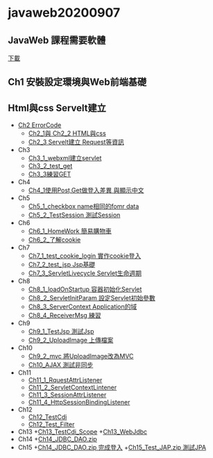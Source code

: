 # javaweb20200907
## JavaWeb 課程需要軟體
[下載](https://drive.google.com/file/d/1hljBks3O8Ra94xdidB8F1PYEooWcplan/view)

## Ch1 安裝設定環境與Web前端基礎
## Html與css Servelt建立
+ [Ch2 ErrorCode](https://github.com/xvpowerg/javaweb20200907/tree/master/Ch2) 
   + [Ch2_1與 Ch2_2 HTML與css](https://github.com/xvpowerg/javaweb20200907/tree/master/Ch2/html/Ch2)
   + [Ch2_3 Servelt建立 Request等資訊](https://github.com/xvpowerg/javaweb20200907/tree/master/Ch2/Ch2_3)
+ Ch3
   + [Ch3_1_webxml建立servlet](https://github.com/xvpowerg/javaweb20200907/tree/master/Ch3/C3_1_webxml%E5%BB%BA%E7%AB%8Bservlet)
   + [Ch3_2_test_get](https://github.com/xvpowerg/javaweb20200907/tree/master/Ch3/C3_2_test_get)
   + [Ch3_3練習GET](https://github.com/xvpowerg/javaweb20200907/tree/master/Ch3/Ch3_3%E7%B7%B4%E7%BF%92GET)
+ Ch4
  + [Ch4_1使用Post,Get做登入差異 與顯示中文](https://github.com/xvpowerg/javaweb20200907/tree/master/Ch4/Ch4_1)
+ Ch5
  + [Ch5_1_checkbox name相同的fomr data](https://github.com/xvpowerg/javaweb20200907/tree/master/Ch5/Ch5_1_checkbox)
  + [Ch5_2_TestSession 測試Session](https://github.com/xvpowerg/javaweb20200907/tree/master/Ch5/Ch5_2_TestSession)
+ Ch6
   + [Ch6_1_HomeWork 簡易購物車](https://github.com/xvpowerg/javaweb20200907/tree/master/Ch6/Ch6_1_HomeWork)
   + [Ch6_2_了解cookie](https://github.com/xvpowerg/javaweb20200907/tree/master/Ch6/Ch6_2_Cookie)
+ Ch7
   + [Ch7_1_test_cookie_login 實作cookie登入](https://github.com/xvpowerg/javaweb20200907/tree/master/Ch7/Ch7_1_test_cookie_login)
   + [Ch7_2_test_jsp Jsp基礎](https://github.com/xvpowerg/javaweb20200907/tree/master/Ch7/Ch7_2_test_jsp)
   + [Ch7_3_ServletLivecycle Servlet生命週期](https://github.com/xvpowerg/javaweb20200907/tree/master/Ch7/Ch7_3_ServletLivecycle)
+ Ch8
   + [Ch8_1_loadOnStartup 容器初始化Servlet](https://github.com/xvpowerg/javaweb20200907/tree/master/Ch8/Ch8_1_loadOnStartup)
   + [Ch8_2_ServletInitParam 設定Servlet初始參數](https://github.com/xvpowerg/javaweb20200907/tree/master/Ch8/Ch8_2_ServletInitParam)
   + [Ch8_3_ServerContext Application的域](https://github.com/xvpowerg/javaweb20200907/tree/master/Ch8/Ch8_3_ServerContext)
   + [Ch8_4_ReceiverMsg 練習](https://github.com/xvpowerg/javaweb20200907/tree/master/Ch8/Ch8_4_ReceiverMsg)
+ Ch9
   + [Ch9_1_TestJsp 測試Jsp](https://github.com/xvpowerg/javaweb20200907/tree/master/Ch9/Ch9_1_TestJsp)
   + [Ch9_2_UploadImage 上傳檔案](https://github.com/xvpowerg/javaweb20200907/tree/master/Ch9/Ch9_2_UploadImage)
+ Ch10 
   + [Ch9_2_mvc 將UploadImage改為MVC](https://github.com/xvpowerg/javaweb20200907/tree/master/Ch10/Ch9_2_mvc)
   + [Ch10_AJAX 測試非同步](https://github.com/xvpowerg/javaweb20200907/tree/master/Ch10/Ch10_AJAX)
+ Ch11 
   + [Ch11_1_RquestAttrListener](https://github.com/xvpowerg/javaweb20200907/tree/master/Ch11/Ch11_1_RquestAttrListener)
   + [Ch11_2_ServletContextLintener](https://github.com/xvpowerg/javaweb20200907/tree/master/Ch11/Ch11_2_ServletContextLintener)   
   + [Ch11_3_SessionAttrListener](https://github.com/xvpowerg/javaweb20200907/tree/master/Ch11/Ch11_3_SessionAttrListener)   
   + [Ch11_4_HttpSessionBindingListener](https://github.com/xvpowerg/javaweb20200907/tree/master/Ch11/Ch11_4_HttpSessionBindingListener)   
+ Ch12
   + [Ch12_TestCdi](https://github.com/xvpowerg/javaweb20200907/tree/master/Ch12/Ch12_TestCdi)
   + [Ch12_Test_Filter](https://github.com/xvpowerg/javaweb20200907/tree/master/Ch12/Ch12_Test_Filter)   
+ Ch13
   +[Ch13_TestCdi_Scope](https://github.com/xvpowerg/javaweb20200907/tree/master/Ch13/Ch13_TestCdi_Score)
   +[Ch13_WebJdbc](https://github.com/xvpowerg/javaweb20200907/tree/master/Ch13/Ch13_WebJdbc)
+ Ch14
   +[Ch14_JDBC_DAO.zip](https://github.com/xvpowerg/javaweb20200907/blob/master/Ch14/Ch14_JDBC_DAO.zip)
 + Ch15
   +[Ch14_JDBC_DAO.zip 完成登入](https://github.com/xvpowerg/javaweb20200907/blob/master/Ch15/Ch14_JDBC_DAO.zip)
   +[Ch15_Test_JAP.zip 測試JPA](https://github.com/xvpowerg/javaweb20200907/blob/master/Ch15/Ch15_Test_JAP.zip)
 
